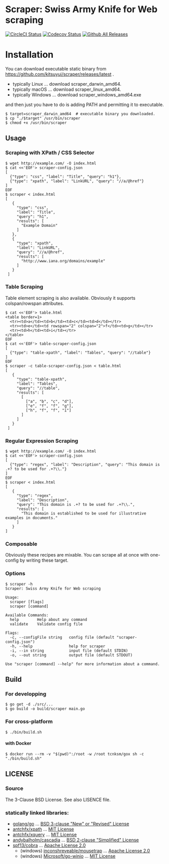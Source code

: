 # Scraper: Swiss Army Knife for Web scraping

[![CircleCI Status](https://circleci.com/gh/kitsuyui/scraper.svg?style=shield&circle-token=:circle-token)](https://circleci.com/gh/kitsuyui/scraper)
[![Codecov Status](https://img.shields.io/codecov/c/github/kitsuyui/scraper.svg)](https://codecov.io/github/kitsuyui/scraper/)
[![Github All Releases](https://img.shields.io/github/downloads/kitsuyui/scraper/total.svg)](https://github.com/kitsuyui/scraper/releases/latest)

# Installation

You can download executable static binary from https://github.com/kitsuyui/scraper/releases/latest .

- typically Linux ... download scraper_darwin_amd64.
- typically macOS ... download scraper_linux_amd64.
- typically Windows ... download scraper_windows_amd64.exe

and then just you have to do is adding PATH and permitting it to executable.

```
$ target=scraper_darwin_amd64  # executable binary you downloaded.
$ cp "./$target" /usr/bin/scraper
$ chmod +x /usr/bin/scraper
```

## Usage

### Scraping with XPath / CSS Selector

```
$ wget http://example.com/ -O index.html
$ cat <<'EOF'> scraper-config.json
[
  {"type": "css", "label": "Title", "query": "h1"},
  {"type": "xpath", "label": "LinkURL", "query": "//a/@href"}
]
EOF
$ scraper < index.html
[
   {
     "type": "css",
     "label": "Title",
     "query": "h1",
     "results": [
       "Example Domain"
     ]
   },
   {
     "type": "xpath",
     "label": "LinkURL",
     "query": "//a/@href",
     "results": [
       "http://www.iana.org/domains/example"
     ]
   }
 ]
```

### Table Scraping

Table element scraping is also available.
Obviously it supports colspan/rowspan attributes.

```
$ cat <<'EOF'> table.html
<table border=1>
  <tr><td>a</td><td>b</td><td>c</td><td>d</td></tr>
  <tr><td>e</td><td rowspan="2" colspan="2">f</td><td>g</td></tr>
  <tr><td>h</td><td>i</td></tr>
</table>
EOF
$ cat <<'EOF'> table-scraper-config.json
[
  {"type": "table-xpath", "label": "Tables", "query": "//table"}
]
EOF
$ scraper -c table-scraper-config.json < table.html
[
   {
     "type": "table-xpath",
     "label": "Tables",
     "query": "//table",
     "results": [
       [
         ["a", "b", "c", "d"],
         ["e", "f", "f", "g"],
         ["h", "f", "f", "i"]
       ]
     ]
   }
 ]
```

### Regular Expression Scraping

```
$ wget http://example.com/ -O index.html
$ cat <<'EOF'> scraper-config.json
[
  {"type": "regex", "label": "Description", "query": "This domain is .+? to be used for .+?\\."}
]
EOF
$ scraper < index.html
[
   {
     "type": "regex",
     "label": "Description",
     "query": "This domain is .+? to be used for .+?\\.",
     "results": [
       "This domain is established to be used for illustrative examples in documents."
     ]
   }
]
```

### Composable

Obviously these recipes are mixable.
You can scrape all at once with one-config by writing these target.

### Options

```
$ scraper -h
Scraper: Swiss Army Knife for Web scraping

Usage:
  scraper [flags]
  scraper [command]

Available Commands:
  help        Help about any command
  validate    Validate config file

Flags:
  -c, --configFile string   config file (default "scraper-config.json")
  -h, --help                help for scraper
  -i, --in string           input file (default STDIN)
  -o, --out string          output file (default STDOUT)

Use "scraper [command] --help" for more information about a command.
```

## Build

### For developping

```
$ go get -d ./src/...
$ go build -o build/scraper main.go
```

### For cross-platform

```
$ ./bin/build.sh
```

#### with Docker

```console
$ docker run --rm -v "$(pwd)":/root -w /root tcnksm/gox sh -c "./bin/build.sh"
```

## LICENSE

### Source

The 3-Clause BSD License. See also LISENCE file.

### statically linked libraries:

- [golang/go](https://github.com/golang/go/) ... [BSD 3-clause "New" or "Revised" License](https://github.com/golang/go/blob/master/LICENSE)
-	[antchfx/xpath](https://github.com/antchfx/xpath/) ... [MIT License](https://github.com/antchfx/xpath/blob/master/LICENSE)
-	[antchfx/xquery](https://github.com/antchfx/xquery/) ... [MIT License](https://github.com/antchfx/xquery/blob/master/LICENSE)
-	[andybalholm/cascadia](https://github.com/andybalholm/cascadia/) ... [BSD 2-clause "Simplified" License](https://github.com/andybalholm/cascadia/blob/master/LICENSE)
- [spf13/cobra](https://github.com/spf13/cobra/) ... [Apache License 2.0](https://github.com/spf13/cobra/blob/master/LICENSE.txt)
  - (windows) [inconshreveable/mousetrap](https://github.com/inconshreveable/mousetrap/) ... [Apache License 2.0](https://github.com/inconshreveable/mousetrap/blob/master/LICENSE)
  - (windows) [Microsoft/go-winio](https://github.com/Microsoft/go-winio/) ... [MIT License](https://github.com/Microsoft/go-winio/blob/master/LICENSE)

